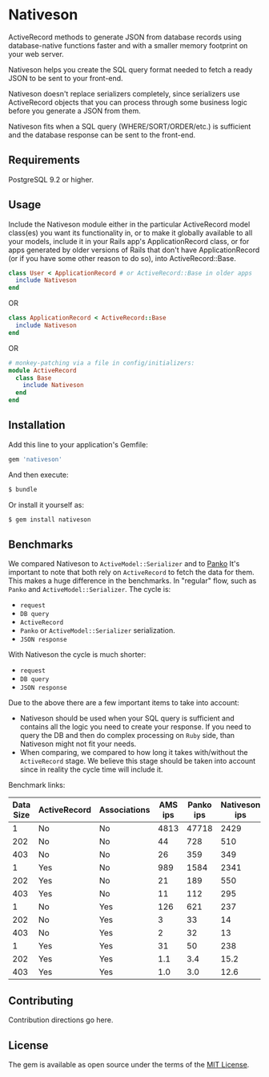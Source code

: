 # Nativeson

ActiveRecord methods to generate JSON from database records using database-native functions
faster and with a smaller memory footprint on your web server.

Nativeson helps you create the SQL query format needed to fetch a ready JSON to be sent to
your front-end.

Nativeson doesn't replace serializers completely, since serializers use ActiveRecord objects
that you can process through some business logic before you generate a JSON from them.

Nativeson fits when a SQL query (WHERE/SORT/ORDER/etc.) is sufficient and the
database response can be sent to the front-end.

## Requirements

PostgreSQL 9.2 or higher.

## Usage

Include the Nativeson module either in the particular ActiveRecord model class(es) you want its functionality in, or to make it globally available to all your models, include it in your Rails app's ApplicationRecord class, or for apps generated by older versions of Rails that don't have ApplicationRecord (or if you have some other reason to do so), into ActiveRecord::Base.

```ruby
class User < ApplicationRecord # or ActiveRecord::Base in older apps
  include Nativeson
end
```
OR
```ruby
class ApplicationRecord < ActiveRecord::Base
  include Nativeson
end
```
OR
```ruby
# monkey-patching via a file in config/initializers:
module ActiveRecord
  class Base
    include Nativeson
  end
end
```

## Installation
Add this line to your application's Gemfile:

```ruby
gem 'nativeson'
```

And then execute:
```bash
$ bundle
```

Or install it yourself as:
```bash
$ gem install nativeson
```

## Benchmarks

We compared Nativeson to `ActiveModel::Serializer` and to [Panko](https://github.com/yosiat/panko_serializer)
It's important to note that both rely on `ActiveRecord` to fetch the data for them.
This makes a huge difference in the benchmarks.
In "regular" flow, such as `Panko` and `ActiveModel::Serializer`.
The cycle is:
* `request`
* `DB query`
* `ActiveRecord`
* `Panko` or `ActiveModel::Serializer` serialization.
* `JSON response`

With Nativeson the cycle is much shorter:
* `request`
* `DB query`
* `JSON response`

Due to the above there are a few important items to take into account:
* Nativeson should be used when your SQL query is sufficient and contains all
  the logic you need to create your response.
  If you need to query the DB and then do complex processing on `Ruby` side,
  than Nativeson might not fit your needs.
* When comparing, we compared to how long it takes with/without the `ActiveRecord`
  stage. We believe this stage should be taken into account since in reality the cycle
  time will include it.
  
  
Benchmark links:  

<table>
  <thead>
    <tr>
      <th>Data Size</th>
      <th>ActiveRecord</th>
      <th>Associations</th>
      <th>AMS ips</th>
      <th>Panko ips</th>
      <th>Nativeson ips</th>
      <th>Comments</th>
      <th>Link</th>
    </tr>
  </thead>
  <tbody>
    <tr>
      <td>1</td>
      <td>No</td>
      <td>No</td>
      <td>4813</td>
      <td>47718</td>
      <td>2429</td>
      <td>Comments</td>
      <td>
        <a href='dummy/test/benchmarks/users_no_associations/excluding_active_records/benchmark.rb'>
          benchmark
        </a>
      </td>
    </tr>
    <tr>
      <td>202</td>
      <td>No</td>
      <td>No</td>
      <td>44</td>
      <td>728</td>
      <td>510</td>
      <td>Comments</td>
      <td>
        <a href='dummy/test/benchmarks/users_no_associations/excluding_active_records/benchmark.rb'>
          benchmark
        </a>
      </td>
    </tr>
    <tr>
      <td>403</td>
      <td>No</td>
      <td>No</td>
      <td>26</td>
      <td>359</td>
      <td>349</td>
      <td>Comments</td>
      <td>
        <a href='dummy/test/benchmarks/users_no_associations/excluding_active_records/benchmark.rb'>
          benchmark
        </a>
      </td>
    </tr>
    <tr>
      <td>1</td>
      <td>Yes</td>
      <td>No</td>
      <td>989</td>
      <td>1584</td>
      <td>2341</td>
      <td>Comments</td>
      <td>
        <a href='dummy/test/benchmarks/users_no_associations/including_active_records/benchmark.rb'>
          benchmark
        </a>
      </td>
    </tr>    
    <tr>
      <td>202</td>
      <td>Yes</td>
      <td>No</td>
      <td>21</td>
      <td>189</td>
      <td>550</td>
      <td>Comments</td>
      <td>
        <a href='dummy/test/benchmarks/users_no_associations/including_active_records/benchmark.rb'>
          benchmark
        </a>
      </td>
    </tr>    
    <tr>
      <td>403</td>
      <td>Yes</td>
      <td>No</td>
      <td>11</td>
      <td>112</td>
      <td>295</td>
      <td>Comments</td>
      <td>
        <a href='dummy/test/benchmarks/users_no_associations/including_active_records/benchmark.rb'>
          benchmark
        </a>
      </td>
    </tr>     
    <tr>
      <td>1</td>
      <td>No</td>
      <td>Yes</td>
      <td>126</td>
      <td>621</td>
      <td>237</td>
      <td>Comments</td>
      <td>
        <a href='dummy/test/benchmarks/users_all_associations/excluding_active_records/benchmark.rb'>
          benchmark
        </a>
      </td>
    </tr>
    <tr>
      <td>202</td>
      <td>No</td>
      <td>Yes</td>
      <td>3</td>
      <td>33</td>
      <td>14</td>
      <td>Comments</td>
      <td>
        <a href='dummy/test/benchmarks/users_all_associations/excluding_active_records/benchmark.rb'>
          benchmark
        </a>
      </td>
    </tr>       
    <tr>
      <td>403</td>
      <td>No</td>
      <td>Yes</td>
      <td>2</td>
      <td>32</td>
      <td>13</td>
      <td>Comments</td>
      <td>
        <a href='dummy/test/benchmarks/users_all_associations/excluding_active_records/benchmark.rb'>
          benchmark
        </a>
      </td>
    </tr>     
    <tr>
      <td>1</td>
      <td>Yes</td>
      <td>Yes</td>
      <td>31</td>
      <td>50</td>
      <td>238</td>
      <td>Comments</td>
      <td>
        <a href='dummy/test/benchmarks/users_all_associations/including_active_records/benchmark.rb'>
          benchmark
        </a>
      </td>
    </tr>     
    <tr>
      <td>202</td>
      <td>Yes</td>
      <td>Yes</td>
      <td>1.1</td>
      <td>3.4</td>
      <td>15.2</td>
      <td>Comments</td>
      <td>
        <a href='dummy/test/benchmarks/users_all_associations/including_active_records/benchmark.rb'>
          benchmark
        </a>
      </td>
    </tr>
    <tr>
      <td>403</td>
      <td>Yes</td>
      <td>Yes</td>
      <td>1.0</td>
      <td>3.0</td>
      <td>12.6</td>
      <td>Comments</td>
      <td>
        <a href='dummy/test/benchmarks/users_all_associations/including_active_records/benchmark.rb'>
          benchmark
        </a>
      </td>
    </tr>      
  </tbody>
</table>

## Contributing
Contribution directions go here.

## License
The gem is available as open source under the terms of the [MIT License](https://opensource.org/licenses/MIT).
